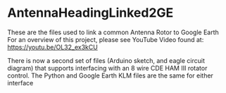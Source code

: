 # AntennaHeadingLinked2GE
These are the files used to link a common Antenna Rotor to Google Earth
For an overview of this project, please see YouTube Video found at:
https://youtu.be/OL32_ex3kCU

There is now a second set of files (Arduino sketch, and eagle circuit diagram) that supports
interfacing with an 8 wire CDE HAM III rotator control. 
The Python and Google Earth KLM files are the same for either interface   

